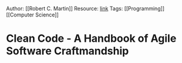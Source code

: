 Author: [[Robert C. Martin]]
Resource: [link](https://1drv.ms/b/s!AugTHkJKq_IEhc0Rj5MSyezxQo2RYA?e=QcvtmD)
Tags: [[Programming]] [[Computer Science]]

# Clean Code - A Handbook of Agile Software Craftmandship

